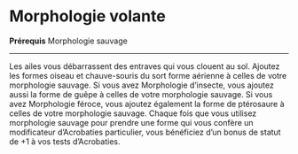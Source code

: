 # Morphologie volante

<p><strong>Prérequis</strong> Morphologie sauvage</p>
<hr>
<p>Les ailes vous débarrassent des entraves qui vous clouent au sol. Ajoutez les formes oiseau et chauve-souris du sort forme aérienne à celles de votre morphologie sauvage. Si vous avez Morphologie d’insecte, vous ajoutez aussi la forme de guêpe à celles de votre morphologie sauvage. Si vous avez Morphologie féroce, vous ajoutez également la forme de ptérosaure à celles de votre morphologie sauvage. Chaque fois que vous utilisez morphologie sauvage pour prendre une forme qui vous confère un modificateur d’Acrobaties particulier, vous bénéficiez d’un bonus de statut de +1 à vos tests d’Acrobaties.</p>